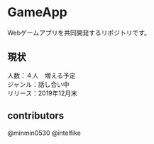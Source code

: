 # GameApp
Webゲームアプリを共同開発するリポジトリです。  
## 現状
人数：４人　増える予定  
ジャンル：話し合い中  
リリース：2019年12月末  
## contributors
@minmin0530
@intelfike

